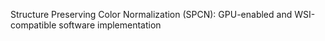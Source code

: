Structure Preserving Color Normalization (SPCN): GPU-enabled and WSI-compatible software implementation
